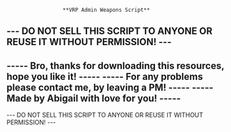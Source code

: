                       **VRP Admin Weapons Script**

--- DO NOT SELL THIS SCRIPT TO ANYONE OR REUSE IT WITHOUT PERMISSION! ---
-------------------------------------------------------------------------
----- Bro, thanks for downloading this resources, hope you like it! -----
-----     For any problems please contact me, by leaving a PM!      -----
-----             Made by Abigail with love for you!                -----
-------------------------------------------------------------------------
--- DO NOT SELL THIS SCRIPT TO ANYONE OR REUSE IT WITHOUT PERMISSION! ---
